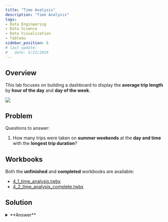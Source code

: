 ```yaml
---
title: "Time Analysis"
description: "Time Analysis"
tags: 
- Data Engineering
- Data Science
- Data Visualization
- Tableau
sidebar_position: 6
# last_update:
#   date: 5/21/2024
---
```



## Overview  

This lab focuses on building a dashboard to display the **average trip length** by **hour of the day** and **day of the week**.  

<div class="img-center"> 

![](/img/docs/Screenshot-2025-03-12-011016.png)

</div>

## Problem

Questions to answer:

1. How many trips were taken on **summer weekends** at the **day and time** with the **longest trip duration**?  

## Workbooks

Both the **unfinished** and **completed** workbooks are available:  

- [4_1_time_analysis.twbx](https://github.com/joseeden/joeden/tree/master/docs/022-Data-Engineering/051-Tableau/000-Sample-Datasets/002-Creating-Dashboards/Workbooks)  
- [4_2_time_analysis_complete.twbx](https://github.com/joseeden/joeden/tree/master/docs/022-Data-Engineering/051-Tableau/000-Sample-Datasets/002-Creating-Dashboards/Workbooks)  


## Solution

<details>
  <summary> **Answer** </summary>

There are a total 11,816 trips taken during summer weekends at the day and time with the longest trip duration.

<div class="img-center"> 

![](/img/docs/Screenshot-2025-03-12-011149.png)

</div>

</details>

